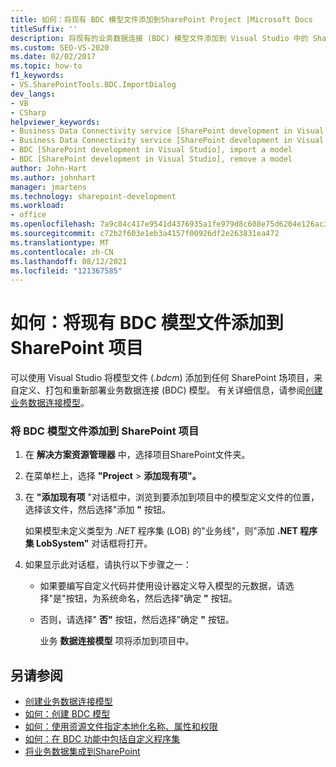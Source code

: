 ```yaml
---
title: 如何：将现有 BDC 模型文件添加到SharePoint Project |Microsoft Docs
titleSuffix: ''
description: 将现有的业务数据连接 (BDC) 模型文件添加到 Visual Studio 中的 SharePoint 项目，以便可以自定义、打包和重新部署 BDC 模型。
ms.custom: SEO-VS-2020
ms.date: 02/02/2017
ms.topic: how-to
f1_keywords:
- VS.SharePointTools.BDC.ImportDialog
dev_langs:
- VB
- CSharp
helpviewer_keywords:
- Business Data Connectivity service [SharePoint development in Visual Studio], import a model
- Business Data Connectivity service [SharePoint development in Visual Studio], reuse a model
- BDC [SharePoint development in Visual Studio], import a model
- BDC [SharePoint development in Visual Studio], remove a model
author: John-Hart
ms.author: johnhart
manager: jmartens
ms.technology: sharepoint-development
ms.workload:
- office
ms.openlocfilehash: 7a9c84c417e9541d4376935a1fe979d8c608e75d6204e126ac3aa2dd44ac2213
ms.sourcegitcommit: c72b2f603e1eb3a4157f00926df2e263831ea472
ms.translationtype: MT
ms.contentlocale: zh-CN
ms.lasthandoff: 08/12/2021
ms.locfileid: "121367585"
---
```

# <a name="how-to-add-an-existing-bdc-model-file-to-a-sharepoint-project"></a>如何：将现有 BDC 模型文件添加到 SharePoint 项目
  可以使用 Visual Studio 将模型文件 (*.bdcm*) 添加到任何 SharePoint 场项目，来自定义、打包和重新部署业务数据连接 (BDC) 模型。 有关详细信息，请参阅[创建业务数据连接模型](../sharepoint/creating-a-business-data-connectivity-model.md)。

### <a name="to-add-a-bdc-model-file-to-a-sharepoint-project"></a>将 BDC 模型文件添加到 SharePoint 项目

1. 在 **解决方案资源管理器** 中，选择项目SharePoint文件夹。

2. 在菜单栏上，选择 **"Project**  >  **添加现有项"。**

3. 在 **"添加现有项** "对话框中，浏览到要添加到项目中的模型定义文件的位置，选择该文件，然后选择"添加 **"** 按钮。

    如果模型未定义类型为 *.NET* 程序集 (LOB) 的"业务线"，则"添加 **.NET 程序集 LobSystem"** 对话框将打开。

4. 如果显示此对话框，请执行以下步骤之一：

   - 如果要编写自定义代码并使用设计器定义导入模型的元数据，请选择"是"按钮，为系统命名，然后选择"确定 **"** 按钮。

   - 否则，请选择" **否"** 按钮，然后选择"确定 **"** 按钮。

     业务 **数据连接模型** 项将添加到项目中。

## <a name="see-also"></a>另请参阅
- [创建业务数据连接模型](../sharepoint/creating-a-business-data-connectivity-model.md)
- [如何：创建 BDC 模型](../sharepoint/how-to-create-a-bdc-model.md)
- [如何：使用资源文件指定本地化名称、属性和权限](../sharepoint/how-to-use-a-resource-file-to-specify-localized-names-properties-and-permissions.md)
- [如何：在 BDC 功能中包括自定义程序集](../sharepoint/how-to-include-a-custom-assembly-in-a-bdc-feature.md)
- [将业务数据集成到SharePoint](../sharepoint/integrating-business-data-into-sharepoint.md)
